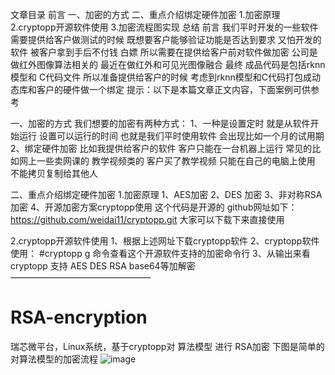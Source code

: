 文章目录
前言
一、加密的方式
二、重点介绍绑定硬件加密
1.加密原理
2.cryptopp开源软件使用
3.加密流程图实现
总结
前言
我们平时开发的一些软件需要提供给客户做测试的时候 既想要客户能够验证功能是否达到要求 又怕开发的软件 被客户拿到手后不付钱 白嫖 所以需要在提供给客户前对软件做加密 公司是做红外图像算法相关的 最近在做红外和可见光图像融合 最终 成品代码是包括rknn模型和 C代码文件 所以准备提供给客户的时候 考虑到rknn模型和C代码打包成动态库和客户的硬件做一个绑定
提示：以下是本篇文章正文内容，下面案例可供参考

一、加密的方式
我们想要的加密有两种方式：
1、一种是设置定时 就是从软件开始运行 设置可以运行的时间 也就是我们平时使用软件 会出现比如一个月的试用期
2、绑定硬件加密 比如我提供给客户的软件 客户只能在一台机器上运行 常见的比如网上一些卖网课的 教学视频类的 客户买了教学视频 只能在自己的电脑上使用 不能拷贝复制给其他人

二、重点介绍绑定硬件加密
1.加密原理
1、AES加密
2、DES 加密
3、非对称RSA加密
4、开源加密方案cryptopp使用
这个代码是开源的 github网址如下：
https://github.com/weidai11/cryptopp.git
大家可以下载下来直接使用

2.cryptopp开源软件使用
1、根据上述网址下载cryptopp软件
2、cryptopp软件使用：
#cryptopp g 命令查看这个开源软件支持的加密命令行
3、从输出来看 cryptopp 支持 AES DES RSA base64等加解密
————————————————




# RSA-encryption
瑞芯微平台，Linux系统，基于cryptopp对 算法模型 进行 RSA加密 
下图是简单的对算法模型的加密流程
![image](https://user-images.githubusercontent.com/24950840/236977848-4a1a678c-dfc9-49dd-a0a6-2aed3a300e8b.png)

